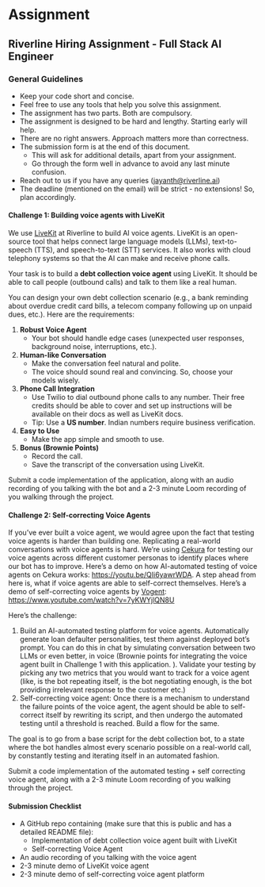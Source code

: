 # Assignment

## Riverline Hiring Assignment - Full Stack AI Engineer

### General Guidelines

- Keep your code short and concise.
- Feel free to use any tools that help you solve this assignment.
- The assignment has two parts. Both are compulsory.
- The assignment is designed to be hard and lengthy. Starting early will help.
- There are no right answers. Approach matters more than correctness.
- The submission form is at the end of this document.
    - This will ask for additional details, apart from your assignment.
    - Go through the form well in advance to avoid any last minute confusion.
- Reach out to us if you have any queries (jayanth@riverline.ai)
- The deadline (mentioned on the email) will be strict - no extensions! So, plan accordingly.

#### Challenge 1: Building voice agents with LiveKit

We use [LiveKit](https://livekit.io/) at Riverline to build AI voice agents. LiveKit is an open-source tool that helps connect large language models (LLMs), text-to-speech (TTS), and speech-to-text (STT) services. It also works with cloud telephony systems so that the AI can make and receive phone calls.

Your task is to build a **debt collection voice agent** using LiveKit. It should be able to call people (outbound calls) and talk to them like a real human.

You can design your own debt collection scenario (e.g., a bank reminding about overdue credit card bills, a telecom company following up on unpaid dues, etc.). Here are the requirements:

1. **Robust Voice Agent**
    - Your bot should handle edge cases (unexpected user responses, background noise, interruptions, etc.).
2. **Human-like Conversation**
    - Make the conversation feel natural and polite.
    - The voice should sound real and convincing. So, choose your models wisely.
3. **Phone Call Integration**
    - Use Twilio to dial outbound phone calls to any number. Their free credits should be able to cover and set up instructions will be available on their docs as well as LiveKit docs.
    - Tip: Use a **US number**. Indian numbers require business verification.
4. **Easy to Use**
    - Make the app simple and smooth to use.
5. **Bonus (Brownie Points)**
    - Record the call.
    - Save the transcript of the conversation using LiveKit.

Submit a code implementation of the application, along with an audio recording of you talking with the bot and a 2-3 minute Loom recording of you walking through the project. 

#### Challenge 2: Self-correcting Voice Agents

If you’ve ever built a voice agent, we would agree upon the fact that testing voice agents is harder than building one. Replicating a real-world conversations with voice agents is hard. We’re using [Cekura](https://cekura.ai) for testing our voice agents across different customer personas to identify places where our bot has to improve. Here’s a demo on how AI-automated testing of voice agents on Cekura works:  https://youtu.be/QIi6yawrWDA. A step ahead from here is, what if voice agents are able to self-correct themselves. Here’s a demo of self-correcting voice agents by [Vogent](https://vogent.ai): https://www.youtube.com/watch?v=7yKWYjlQN8U

Here’s the challenge: 

1. Build an AI-automated testing platform for voice agents. Automatically generate loan defaulter personalities, test them against deployed bot’s prompt. You can do this in chat by simulating conversation between two LLMs or even better, in voice (Brownie points for integrating the voice agent built in Challenge 1 with this application. ). Validate your testing by picking any two metrics that you would want to track for a voice agent (like, is the bot repeating itself, is the bot negotiating enough, is the bot providing irrelevant response to the customer etc.) 
2. Self-correcting voice agent: Once there is a mechanism to understand the failure points of the voice agent, the agent should be able to self-correct itself by rewriting its script, and then undergo the automated testing until a threshold is reached. Build a flow for the same.

The goal is to go from a base script for the debt collection bot, to a state where the bot handles almost every scenario possible on a real-world call, by constantly testing and iterating itself in an automated fashion. 

Submit a code implementation of the automated testing + self correcting voice agent, along with a 2-3 minute Loom recording of you walking through the project. 

#### Submission Checklist

- A GitHub repo containing (make sure that this is public and has a detailed README file):
    - Implementation of debt collection voice agent built with LiveKit
    - Self-correcting Voice Agent
- An audio recording of you talking with the voice agent
- 2-3 minute demo of LiveKit voice agent
- 2-3 minute demo of self-correcting voice agent platform
